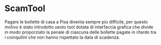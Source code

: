 # ScamTool
Pagare le bollette di casa a Pisa diventa sempre più difficile, per questo motivo è stato introdotto uesto tool dotata di interfaccia grafica che divide in modo proporziato la penale di ciascuna delle bollette pagate in ritardo tra i coinquilini che non hanno rispettato la data di scadenza.
